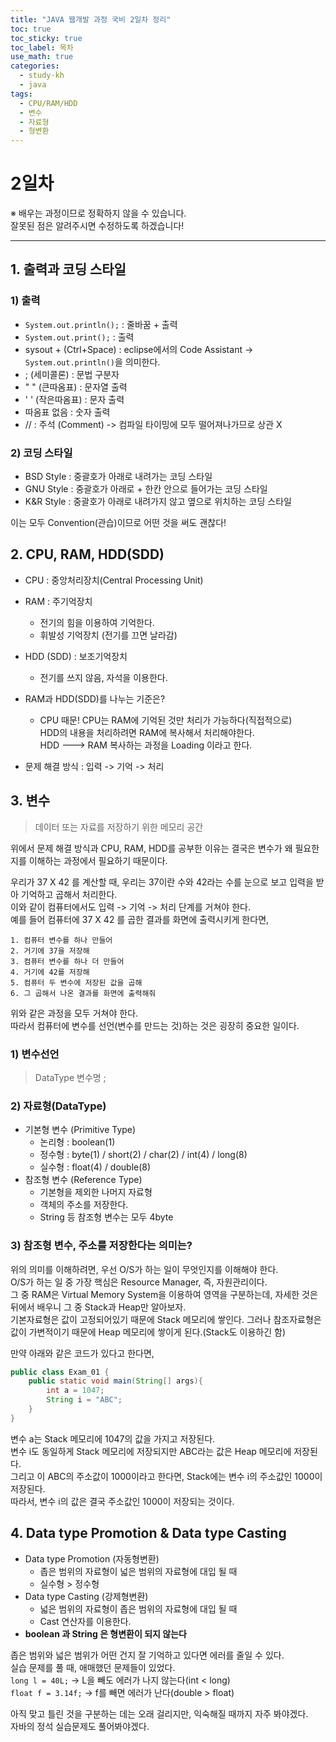 ```yaml
---
title: "JAVA 웹개발 과정 국비 2일차 정리"
toc: true
toc_sticky: true
toc_label: 목차
use_math: true
categories:
  - study-kh
  - java
tags:
  - CPU/RAM/HDD
  - 변수
  - 자료형
  - 형변환
---
```



# 2일차
※ 배우는 과정이므로 정확하지 않을 수 있습니다.   
잘못된 점은 알려주시면 수정하도록 하겠습니다!  
- - - 


## 1. 출력과 코딩 스타일  


### 1) 출력  

* `System.out.println();` : 줄바꿈 + 출력  
* `System.out.print();` : 출력  
* sysout + (Ctrl+Space) : eclipse에서의 Code Assistant -> `System.out.println()`을 의미한다.  
* ; (세미콜론) : 문법 구분자  
* " " (큰따옴표) : 문자열 출력  
* ' ' (작은따옴표) : 문자 출력  
* 따옴표 없음 : 숫자 출력  
* // : 주석 (Comment) -> 컴파일 타이밍에 모두 떨어져나가므로 상관 X  


### 2) 코딩 스타일  

- BSD Style : 중괄호가 아래로 내려가는 코딩 스타일  
- GNU Style : 중괄호가 아래로 + 한칸 안으로 들어가는 코딩 스타일  
- K&R Style : 중괄호가 아래로 내려가지 않고 옆으로 위치하는 코딩 스타일  

이는 모두 Convention(관습)이므로 어떤 것을 써도 괜찮다!  



## 2. CPU, RAM, HDD(SDD)  


* CPU : 중앙처리장치(Central Processing Unit)  
* RAM : 주기억장치   
	+ 전기의 힘을 이용하여 기억한다.  
	+ 휘발성 기억장치 (전기를 끄면 날라감)  
* HDD (SDD) : 보조기억장치  
	+ 전기를 쓰지 않음, 자석을 이용한다.  



* RAM과 HDD(SDD)를 나누는 기준은?  
	+ CPU 때문! CPU는 RAM에 기억된 것만 처리가 가능하다(직접적으로)  
		HDD의 내용을 처리하려면 RAM에 복사해서 처리해야한다.  
		HDD ---> RAM 복사하는 과정을 Loading 이라고 한다.  
* 문제 해결 방식 : 입력 -> 기억 -> 처리  



## 3. 변수  

> 데이터 또는 자료를 저장하기 위한 메모리 공간  

위에서 문제 해결 방식과 CPU, RAM, HDD를 공부한 이유는 결국은 변수가 왜 필요한지를 이해하는 과정에서 필요하기 때문이다.  



우리가 37 X 42 를 계산할 때, 우리는 37이란 수와 42라는 수를 눈으로 보고 입력을 받아 기억하고 곱해서 처리한다.  
이와 같이 컴퓨터에서도 입력 -> 기억 -> 처리 단계를 거쳐야 한다.  
예를 들어 컴퓨터에 37 X 42 를 곱한 결과를 화면에 출력시키게 한다면,  

```
1. 컴퓨터 변수를 하나 만들어  
2. 거기에 37을 저장해  
3. 컴퓨터 변수를 하나 더 만들어  
4. 거기에 42를 저장해  
5. 컴퓨터 두 변수에 저장된 값을 곱해  
6. 그 곱해서 나온 결과를 화면에 출력해줘  
```

위와 같은 과정을 모두 거쳐야 한다.  
따라서 컴퓨터에 변수를 선언(변수를 만드는 것)하는 것은 굉장히 중요한 일이다.  

### 1) 변수선언  

> DataType 변수명 ;  



### 2) 자료형(DataType)  

* 기본형 변수 (Primitive Type)  
	+ 논리형 : boolean(1)  
	+ 정수형 : byte(1) / short(2) / char(2) / int(4) / long(8)  
	+ 실수형 : float(4) / double(8)  
* 참조형 변수 (Reference Type)  
	+ 기본형을 제외한 나머지 자료형  
	+ 객체의 주소를 저장한다.
	+ String 등 참조형 변수는 모두 4byte  

### 3) 참조형 변수, 주소를 저장한다는 의미는?  

위의 의미를 이해하려면, 우선 O/S가 하는 일이 무엇인지를 이해해야 한다.  
O/S가 하는 일 중 가장 핵심은 Resource Manager, 즉, 자원관리이다.  
그 중 RAM은 Virtual Memory System을 이용하여 영역을 구분하는데, 자세한 것은 뒤에서 배우니 그 중 Stack과 Heap만 알아보자.  
기본자료형은 값이 고정되어있기 때문에 Stack 메모리에 쌓인다. 그러나 참조자료형은 값이 가변적이기 때문에 Heap 메모리에 쌓이게 된다.(Stack도 이용하긴 함)  



만약 아래와 같은 코드가 있다고 한다면,
```java
public class Exam_01 {
	public static void main(String[] args){
		int a = 1047;
		String i = "ABC";
	}
}
```
변수 a는 Stack 메모리에 1047의 값을 가지고 저장된다.  
변수 i도 동일하게 Stack 메모리에 저장되지만 ABC라는 값은 Heap 메모리에 저장된다.  
그리고 이 ABC의 주소값이 1000이라고 한다면, Stack에는 변수 i의 주소값인 1000이 저장된다.  
따라서, 변수 i의 값은 결국 주소값인 1000이 저장되는 것이다.  



## 4.  Data type Promotion & Data type Casting  


* Data type Promotion (자동형변환)  
	+ 좁은 범위의 자료형이 넓은 범위의 자료형에 대입 될 때  
	+ 실수형 >  정수형  
* Data type Casting (강제형변환)  
	+ 넓은 범위의 자료형이 좁은 범위의 자료형에 대입 될 때  
	+ Cast 연산자를 이용한다.  
* **boolean 과 String 은 형변환이 되지 않는다**



좁은 범위와 넓은 범위가 어떤 건지 잘 기억하고 있다면 에러를 줄일 수 있다.  
실습 문제를 풀 때, 애매했던 문제들이 있었다.  
`long l = 40L;` -> L을 빼도 에러가 나지 않는다(int < long)  
`float f = 3.14f;` -> f를 빼면 에러가 난다(double > float)  



아직 맞고 틀린 것을 구분하는 데는 오래 걸리지만, 익숙해질 때까지 자주 봐야겠다.  
자바의 정석 실습문제도 풀어봐야겠다.  

